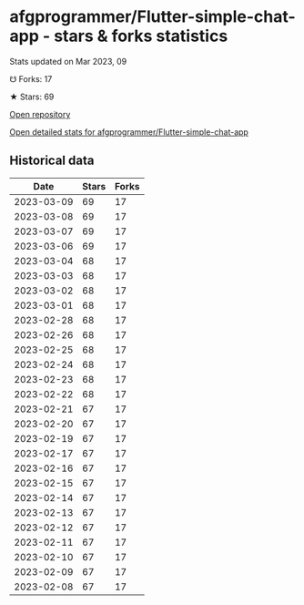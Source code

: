 # afgprogrammer/Flutter-simple-chat-app - stars & forks statistics

Stats updated on Mar 2023, 09

☋ Forks: 17

★ Stars: 69

[Open repository](https://github.com/afgprogrammer/Flutter-simple-chat-app)

[Open detailed stats for afgprogrammer/Flutter-simple-chat-app](https://reviewgithub.com/rep/afgprogrammer/Flutter-simple-chat-app)

## Historical data
| Date | Stars | Forks |
|------|-------|-------|
| 2023-03-09 | 69 | 17 | 
| 2023-03-08 | 69 | 17 | 
| 2023-03-07 | 69 | 17 | 
| 2023-03-06 | 69 | 17 | 
| 2023-03-04 | 68 | 17 | 
| 2023-03-03 | 68 | 17 | 
| 2023-03-02 | 68 | 17 | 
| 2023-03-01 | 68 | 17 | 
| 2023-02-28 | 68 | 17 | 
| 2023-02-26 | 68 | 17 | 
| 2023-02-25 | 68 | 17 | 
| 2023-02-24 | 68 | 17 | 
| 2023-02-23 | 68 | 17 | 
| 2023-02-22 | 68 | 17 | 
| 2023-02-21 | 67 | 17 | 
| 2023-02-20 | 67 | 17 | 
| 2023-02-19 | 67 | 17 | 
| 2023-02-17 | 67 | 17 | 
| 2023-02-16 | 67 | 17 | 
| 2023-02-15 | 67 | 17 | 
| 2023-02-14 | 67 | 17 | 
| 2023-02-13 | 67 | 17 | 
| 2023-02-12 | 67 | 17 | 
| 2023-02-11 | 67 | 17 | 
| 2023-02-10 | 67 | 17 | 
| 2023-02-09 | 67 | 17 | 
| 2023-02-08 | 67 | 17 | 

